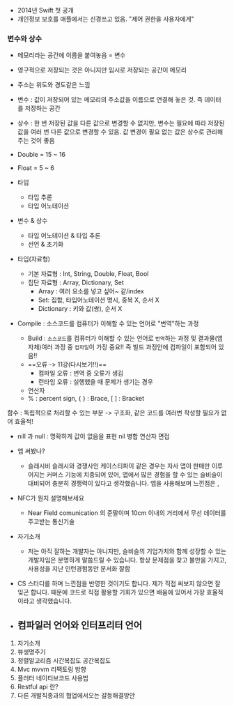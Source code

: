 - 2014년 Swift 첫 공개
- 개인정보 보호를 애플에서는 신경쓰고 있음. "제어 권한을 사용자에게"
### 변수와 상수

- 메모리라는 공간에 이름을 붙여놓음 = 변수
- 영구적으로 저장되는 것은 아니지만 임시로 저장되는 공간이 메모리
- 주소는 위도와 경도같은 느낌
- 변수 : 값이 저장되어 있는 메모리의 주소값을 이름으로 연결해 놓은 것. 즉 데이터를 저장하는 공간
- 상수 : 한 번 저장된 값을 다른 값으로 변경할 수 없지만, 변수는 필요에 따라 저장된 값을 여러 번 다른 값으로 변경할 수 있음. 값 변경이 필요 없는 값은 상수로 관리해주는 것이 좋음
- Double = 15 ~ 16
- Float = 5 ~ 6
- 타입
	- 타입 추론
	- 타입 어노테이션

- 변수 & 상수
	- 타입 어노테이션 & 타입 추론
	- 선언 & 초기화
- 타입(자료형)
	- 기본 자료형 : Int, String, Double, Float, Bool
	- 집단 자료형 : Array, Dictionary, Set
		- Array : 여러 요소를 넣고 싶어~ 같/index
		- Set: 집합, 타입어노테이션 명시, 중복 X, 순서 X
		- Dictionary : 키와 값(쌍), 순서 X

- Compile : 소스코드를 컴퓨터가 이해할 수 있는 언어로 "번역"하는 과정
	- Build : `소스코드`를 컴퓨터가 이해할 수 있는 언어로 `번역`하는 과정 및 결과물(앱 자체)여러 과정 중 `컴파일`이 가장 중요!! 즉 빌드 과정안에 컴파일이 포함되어 있음!! 
	- ==오류 -> 11강(다시보기!!)==
		- 컴파일 오류 : 번역 중 오류가 생김
		- 런타임 오류 : 실행했을 때 문제가 생기는 경우 
	- 연산자
	- % : percent sign, { } : Brace, [ ] : Bracket

함수 : 독립적으로 처리할 수 있는 부분 -> 구조화, 같은 코드를 여러번 작성할 필요가 없어 효율적!
- nill 과 null : 명확하게 값이 없음을 표현
nil 병합 연산자
면접
- 앱 써봤나?
	- 슬래시비 슬래시와 경쟁사인 케이스티파이 같은 경우는 자사 앱이 판매만 이루어지는 커머스 기능에 치중되어 있어, 앱에서 많은 경험을 할 수 있는 슬비슬이 대비되어 충분히 경쟁력이 있다고 생각했습니다. 앱을 사용해보며 느낀점은 ,
- NFC가 뭔지 설명해보세요
	- Near Field comunication 의 준말이며 10cm 이내의 거리에서 무선 데이터를 주고받는 통신기술
- 자기소개
	- 저는 아직 잘하는 개발자는 아니지만, 슬비슬의 기업가치와 함께 성장할 수 있는 개발자임은 분명하게 말씀드릴 수 있습니다. 항상 문제점을 찾고 불만을 가지고, 사용성을 지난 인턴경험동안 문서화 잘함

- CS 스터디를 하며 느낀점을 반영한 것이기도 합니다. 제가 직접 써보지 않으면 잘 잊곤 합니다. 때문에 코드로 직접 활용할 기회가 있으면 배움에 있어서 가장 효율적이라고 생각했습니다. 
- 컴파일러 언어와 인터프리터 언어
	-
1. 자기소개
2. 뷰생명주기
3. 정렬알고리즘 시간복잡도 공간복잡도
4. Mvc mvvm 리팩토링 방향
5. 플러터 네이티브코드 사용법
6. Restful api 란?
7. 다른 개발직종과의 협업에서오는 갈등해결방안

